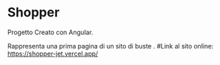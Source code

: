 # Shopper

Progetto Creato con Angular.

Rappresenta una prima pagina di un sito di buste .
#Link al sito online:
https://shopper-jet.vercel.app/
